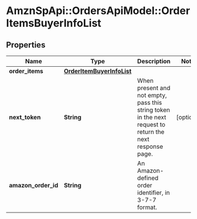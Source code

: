 # AmznSpApi::OrdersApiModel::OrderItemsBuyerInfoList

## Properties
Name | Type | Description | Notes
------------ | ------------- | ------------- | -------------
**order_items** | [**OrderItemBuyerInfoList**](OrderItemBuyerInfoList.md) |  | 
**next_token** | **String** | When present and not empty, pass this string token in the next request to return the next response page. | [optional] 
**amazon_order_id** | **String** | An Amazon-defined order identifier, in 3-7-7 format. | 

